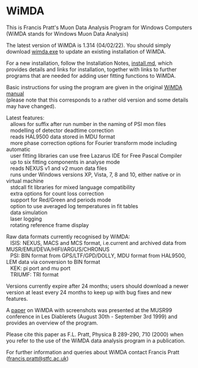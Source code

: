 # WiMDA

This is Francis Pratt's Muon Data Analysis Program for Windows Computers (WiMDA stands for Windows Muon Data Analysis)
 
The latest version of WiMDA is 1.314 (04/02/22). You should simply download <a href=download/currentwimda/wimda.exe >wimda.exe</a> to update an existing installation of WiMDA.

For a new installation, follow the Installation Notes, <a href=install.md >install.md</a>, which provides details and links for installation, 
together with links to further programs that are needed for adding user fitting functions to WiMDA.

Basic instructions for using the program are given in the original <a href="doc/WiMDA Manual.doc" >WiMDA manual</a><br> 
(please note that this corresponds to a rather old version and some details may have changed).

Latest features: <br>
  &ensp; allows for suffix after run number in the naming of PSI mon files <br>
  &ensp; modelling of detector deadtime correction <br>
  &ensp; reads HAL9500 data stored in MDU format <br>
  &ensp; more phase correction options for Fourier transform mode including automatic <br>
  &ensp; user fitting libraries can use free Lazarus IDE for Free Pascal Compiler <br>
  &ensp; up to six fitting components in analyse mode <br>
  &ensp; reads NEXUS v1 and v2 muon data files <br>
  &ensp; runs under Windows versions XP, Vista, 7, 8 and 10, either native or in virtual machine <br>
  &ensp; stdcall fit libraries for mixed language compatibility <br>
  &ensp; extra options for count loss correction <br>
  &ensp; support for Red/Green and periods mode  <br>
  &ensp; option to use averaged log temperatures in fit tables <br>
  &ensp; data simulation <br>
  &ensp; laser logging <br>
  &ensp; rotating reference frame display <br>

Raw data formats currently recognised by WiMDA: <br>
  &ensp; ISIS: NEXUS, MACS and MCS format, i.e.current and archived data from MUSR/EMU/DEVA/HIFI/ARGUS/CHRONUS <br>
  &ensp; PSI: BIN format from GPS/LTF/GPD/DOLLY, MDU format from HAL9500, LEM data via conversion to BIN format <br>
  &ensp; KEK: pi port and mu port <br>
  &ensp; TRIUMF: TRI format <br>

Versions currently expire after 24 months; users should download a newer version at least every 24 months to keep up with bug fixes and new features.

A <a href=doc/wimda.pdf >paper</a> on WiMDA with screenshots was presented at the MUSR99 conference in Les Diablerets (August 30th - September 3rd 1999) and provides an overview of the program.

Please cite this paper as F.L. Pratt, Physica B 289-290, 710 (2000) when you refer to the use of the WiMDA data analysis program in a publication.


For further information and queries about WiMDA contact Francis Pratt (francis.pratt@stfc.ac.uk)

